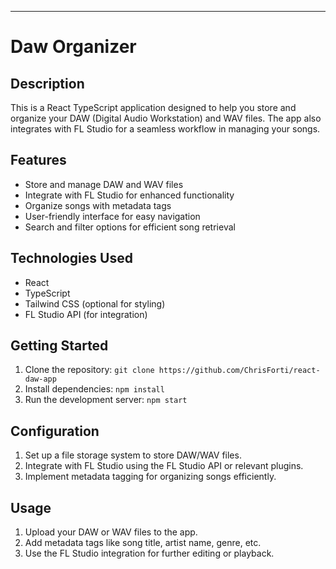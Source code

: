 ---

# **Daw Organizer**

## Description

This is a React TypeScript application designed to help you store and organize your DAW (Digital Audio Workstation) and WAV files. The app also integrates with FL Studio for a seamless workflow in managing your songs.

## Features

- Store and manage DAW and WAV files
- Integrate with FL Studio for enhanced functionality
- Organize songs with metadata tags
- User-friendly interface for easy navigation
- Search and filter options for efficient song retrieval

## Technologies Used

- React
- TypeScript
- Tailwind CSS (optional for styling)
- FL Studio API (for integration)

## Getting Started

1. Clone the repository: `git clone https://github.com/ChrisForti/react-daw-app`
2. Install dependencies: `npm install`
3. Run the development server: `npm start`

## Configuration

1. Set up a file storage system to store DAW/WAV files.
2. Integrate with FL Studio using the FL Studio API or relevant plugins.
3. Implement metadata tagging for organizing songs efficiently.

## Usage

1. Upload your DAW or WAV files to the app.
2. Add metadata tags like song title, artist name, genre, etc.
3. Use the FL Studio integration for further editing or playback.
